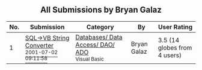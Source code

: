 ﻿<div align="center">

## All Submissions by Bryan Galaz

</div>

No.  | Submission | Category | By   | User Rating
---- | ---------- | -------- | ---- | -----------
1 | [SQL\-\>VB String Converter<br /><sup>2001-07-02 09:11:58</sup>](https://github.com/Planet-Source-Code/bryan-galaz-sql-vb-string-converter__1-24654) | [Databases/ Data Access/ DAO/ ADO<br /><sup>Visual Basic</sup>](../ByCategory/databases-data-access-dao-ado__1-6.md) | Bryan Galaz | 3.5 (14 globes from 4 users)
